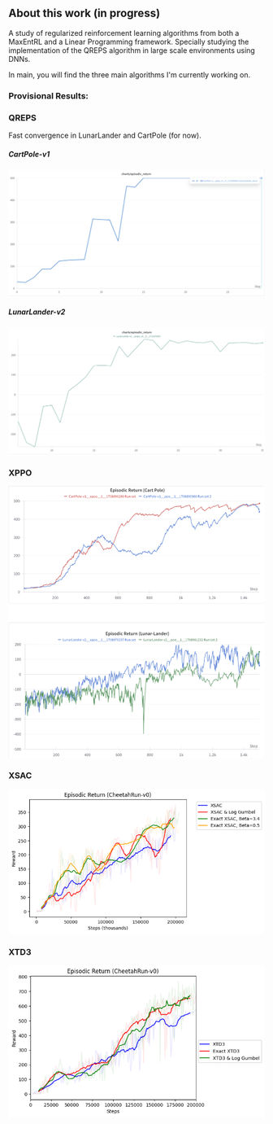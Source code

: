 ## About this work (in progress)
A study of regularized reinforcement learning algorithms from both a MaxEntRL and a Linear Programming framework. Specially studying the implementation of the QREPS algorithm in large scale environments using DNNs.

In main, you will find the three main algorithms I'm currently working on.

### Provisional Results:
### QREPS
Fast convergence in LunarLander and CartPole (for now).
##### CartPole-v1
![Reference Image](dev/assets/img/cartpole.png)

##### LunarLander-v2
![Reference Image](dev/assets/img/lunar_lander.png)

### XPPO
![Reference Image](dev/assets/img/xppo.png)

### XSAC
![Reference Image](dev/assets/img/exact_xsac.png)

### XTD3
![Reference Image](dev/assets/img/exact_xtd3.png)

